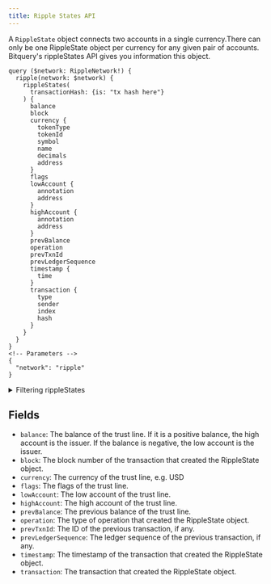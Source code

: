 ```yaml
---
title: Ripple States API
---
```


<head>
<meta name="title" content="Ripple States API"/>
<meta name="description" content="Explore Ripple's RippleState objects effortlessly with Bitquery's rippleStates API. Get insights into balances, accounts, and more."/>
<meta name="keywords" content="Ripple api, Ripple python api, Ripple nft api, Ripple scan api, Ripple api, Ripple api docs, Ripple crypto api, Ripple blockchain api, ripple network api"/>
<meta name="robots" content="index, follow"/>
<meta http-equiv="Content-Type" content="text/html; charset=utf-8"/>
<meta name="language" content="English"/>

<!-- Open Graph / Facebook -->
<meta property="og:type" content="website" />
<meta property="og:title" content="Ripple States API" />
<meta property="og:description" content="Explore Ripple's RippleState objects effortlessly with Bitquery's rippleStates API. Get insights into balances, accounts, and more." />

<!-- Twitter -->
<meta property="twitter:card" content="summary_large_image" />
<meta property="twitter:title" content="Ripple States API" />
<meta property="twitter:description" content="Explore Ripple's RippleState objects effortlessly with Bitquery's rippleStates API. Get insights into balances, accounts, and more." />
</head>

A `RippleState` object connects two accounts in a single currency.There can only be one RippleState object per currency for any given pair of accounts. Bitquery's rippleStates API gives you information this object.

```
query ($network: RippleNetwork!) {
  ripple(network: $network) {
    rippleStates(
      transactionHash: {is: "tx hash here"}
    ) {
      balance
      block
      currency {
        tokenType
        tokenId
        symbol
        name
        decimals
        address
      }
      flags
      lowAccount {
        annotation
        address
      }
      highAccount {
        annotation
        address
      }
      prevBalance
      operation
      prevTxnId
      prevLedgerSequence
      timestamp {
        time
      }
      transaction {
        type
        sender
        index
        hash
      }
    }
  }
}
<!-- Parameters -->
{
  "network": "ripple"
}

```

<details><summary>Filtering rippleStates</summary>

- `transactionHash`: The hash of the transaction that created the RippleState object.
- `transactionType`: The type of transaction that created the RippleState object.
- `transactionSender`: The account that created the RippleState object.
- `transactionIndex`: The index of the transaction that created the RippleState object.
- `time`: The timestamp of the transaction that created the RippleState object.
- `prevTxnId`: The ID of the previous transaction, if any.
- `prevLedgerSequence`: The ledger sequence of the previous transaction, if any.
- `prevBalance`: The previous balance of the RippleState object.
- `options`: A dictionary of options that can be used to filter the results. The following options are supported:
  - `asc` or `desc`: The field to sort the results by
  - `limit`: The maximum number of results to return.
  - `offset`: The number of results to skip.
- `operation`: The type of operation that created the RippleState object.
- `lowAccount`: The low account of the RippleState object.
- `highAccount`: The high account of the RippleState object.
- `flags`: The flags of the RippleState object.
- `date`: The date of the RippleState object.
- `currencySymbol`: The symbol of the currency of the RippleState object.
- `block`: The block number of the transaction that created the RippleState object.
- `balance`: The balance of the RippleState object.
- `any`: A catch-all filter (OR Logic) that can be used to filter the results by any of the other fields.

</details>

## Fields

- `balance`: The balance of the trust line. If it is a positive balance, the high account is the issuer. If the balance is negative, the low account is the issuer.
- `block`: The block number of the transaction that created the RippleState object.
- `currency`: The currency of the trust line, e.g. USD
- `flags`: The flags of the trust line.
- `lowAccount`: The low account of the trust line.
- `highAccount`: The high account of the trust line.
- `prevBalance`: The previous balance of the trust line.
- `operation`: The type of operation that created the RippleState object.
- `prevTxnId`: The ID of the previous transaction, if any.
- `prevLedgerSequence`: The ledger sequence of the previous transaction, if any.
- `timestamp`: The timestamp of the transaction that created the RippleState object.
- `transaction`: The transaction that created the RippleState object.
